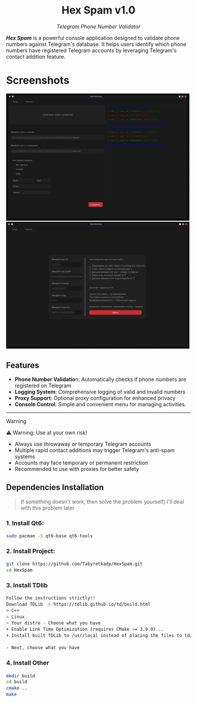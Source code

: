 <div align="center">

<h1>Hex Spam v1.0</h1><p><em>Telegram Phone Number Validator</em></p>

</div>

***Hex Spam*** is a powerful console application designed to validate phone numbers against Telegram's database. It helps users identify which phone numbers have registered Telegram accounts by leveraging Telegram's contact addition feature.

# Screenshots

<img src="screen/Screenshot_20251009_090525.png" alt="Screen" width="500"/>
<img src="screen/Screenshot_20251009_090629.png" alt="Screen" width="500"/>

## Features

- **Phone Number Validatio**n: Automatically checks if phone numbers are registered on Telegram
- **Logging System**: Comprehensive logging of valid and invalid numbers
- **Proxy Support**: Optional proxy configuration for enhanced privacy
- **Console Control**: Simple and convenient menu for managing activities.

---

>[!WARNING]
> ⚠️
> Warning: Use at your own risk!
> - Always use throwaway or temporary Telegram accounts
> - Multiple rapid contact additions may trigger Telegram's anti-spam systems
> - Accounts may face temporary or permanent restriction
> - Recommended to use with proxies for better safety

## Dependencies Installation

> If something doesn't work, then solve the problem yourself) I'll deal with this problem later

### 1. Install Qt6:
```bash
sudo pacman -S qt6-base qt6-tools
```
### 2. Install Project:
```bash
git clone https://github.com/Tabyretkadp/HexSpam.git
cd HexSpam
```
### 3. Install TDlib
```bash
Follow the instructions strictly!!
Download TDLib -> https://tdlib.github.io/td/build.html
> C++
> Linux
> Your distro - Choose what you have
+ Enable Link Time Optimization (requires CMake >= 3.9.0)...
+ Install built TDLib to /usr/local instead of placing the files to td/tdlib.

- Next, choose what you have

```
### 4. Install Other
```bash
mkdir build
cd build
cmake ..
make
```

